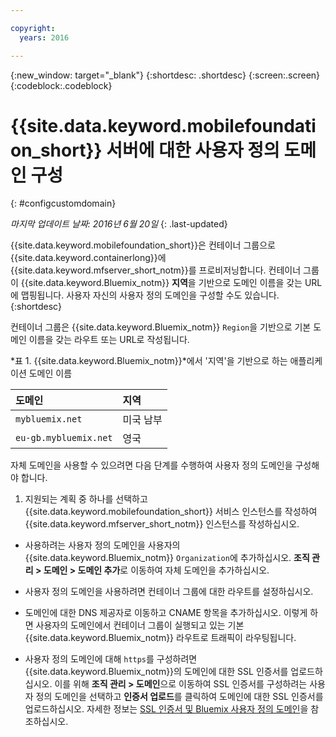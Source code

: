 ```yaml
---

copyright:
  years: 2016

---
```


{:new_window: target="_blank"}
{:shortdesc: .shortdesc}
{:screen:.screen}
{:codeblock:.codeblock}

# {{site.data.keyword.mobilefoundation_short}} 서버에 대한 사용자 정의 도메인 구성
{: #configcustomdomain}

*마지막 업데이트 날짜: 2016년 6월 20일*
{: .last-updated}

{{site.data.keyword.mobilefoundation_short}}은 컨테이너 그룹으로 {{site.data.keyword.containerlong}}에 {{site.data.keyword.mfserver_short_notm}}를 프로비저닝합니다. 컨테이너 그룹이 {{site.data.keyword.Bluemix_notm}} **지역**을 기반으로 도메인 이름을 갖는 URL에 맵핑됩니다. 사용자 자신의 사용자 정의 도메인을 구성할 수도 있습니다.
{:shortdesc}

컨테이너 그룹은 {{site.data.keyword.Bluemix_notm}} `Region`을 기반으로 기본 도메인 이름을 갖는 라우트 또는 URL로 작성됩니다.

*표 1. {{site.data.keyword.Bluemix_notm}}*에서 '지역'을 기반으로 하는 애플리케이션 도메인 이름

  |도메인 |  지역  |    
  |:----- | :----- |    
  |`mybluemix.net` | 미국 남부 |    
  |`eu-gb.mybluemix.net` | 영국  |    

자체 도메인을 사용할 수 있으려면 다음 단계를 수행하여 사용자 정의 도메인을 구성해야 합니다. 

1.	지원되는 계획 중 하나를 선택하고 {{site.data.keyword.mobilefoundation_short}} 서비스 인스턴스를 작성하여{{site.data.keyword.mfserver_short_notm}} 인스턴스를 작성하십시오.

+ 사용하려는 사용자 정의 도메인을 사용자의 {{site.data.keyword.Bluemix_notm}} `Organization`에 추가하십시오. **조직 관리 > 도메인 > 도메인 추가**로 이동하여 자체 도메인을 추가하십시오. 

+ 사용자 정의 도메인을 사용하려면 컨테이너 그룹에 대한 라우트를 설정하십시오.

+ 도메인에 대한 DNS 제공자로 이동하고 CNAME 항목을 추가하십시오. 이렇게 하면 사용자의 도메인에서 컨테이너 그룹이 실행되고 있는 기본 {{site.data.keyword.Bluemix_notm}} 라우트로 트래픽이 라우팅됩니다. 

+ 사용자 정의 도메인에 대해 `https`를 구성하려면 {{site.data.keyword.Bluemix_notm}}의 도메인에 대한 SSL 인증서를 업로드하십시오. 
이를 위해 **조직 관리 > 도메인**으로 이동하여 SSL 인증서를 구성하려는 사용자 정의 도메인을 선택하고 **인증서 업로드**를 클릭하여 도메인에 대한 SSL 인증서를 업로드하십시오. 자세한 정보는 [SSL 인증서 및 Bluemix 사용자 정의 도메인](https://developer.ibm.com/bluemix/2014/09/28/ssl-certificates-bluemix-custom-domains/)을 참조하십시오. 
